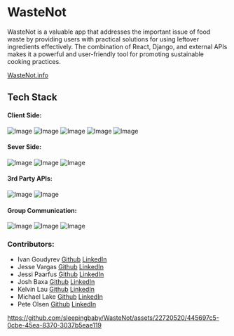 # WasteNot
WasteNot is a valuable app that addresses the important issue of food waste by providing users with practical solutions for using leftover ingredients effectively. The combination of React, Django, and external APIs makes it a powerful and user-friendly tool for promoting sustainable cooking practices.


[WasteNot.info](https://www.wastenot.info)

## Tech Stack
#### Client Side: 
![Image](https://img.shields.io/badge/React-20232A?style=for-the-badge&logo=react&logoColor=61DAFB)
![Image](https://img.shields.io/badge/React_Router-CA4245?style=for-the-badge&logo=react-router&logoColor=white)
![Image](https://img.shields.io/badge/Material--UI-0081CB?style=for-the-badge&logo=mui&logoColor=white)
![Image](https://img.shields.io/badge/Swiper-E95420?style=for-the-badge&logo=swiper&logoColor=white)
![Image](https://img.shields.io/badge/JavaScript-323330?style=for-the-badge&logo=javascript&logoColor=F7DF1E)

#### Sever Side:
![Image](https://img.shields.io/badge/Django-092E20?style=for-the-badge&logo=django&logoColor=white)
![Image](https://img.shields.io/badge/PostgreSQL-316192?style=for-the-badge&logo=postgresql&logoColor=white)
![Image](https://img.shields.io/badge/Python-14354C?style=for-the-badge&logo=python&logoColor=white)


#### 3rd Party APIs:
![Image](https://img.shields.io/badge/spoonacular_API-E23744?style=for-the-badge&logo=&logoColor=white)
![Image]( https://img.shields.io/badge/OPENAI-000000?style=for-the-badge&logo=openai&logoColor=white)

#### Group Communication:
![Image](https://img.shields.io/badge/Slack-4A154B?style=for-the-badge&logo=slack&logoColor=white)
![Image](https://img.shields.io/badge/Notion-000000?style=for-the-badge&logo=notion&logoColor=white)
![Image](https://img.shields.io/badge/Jira-0052CC?style=for-the-badge&logo=Jira&logoColor=white)

### Contributors:
* Ivan Goudyrev [Github](https://github.com/ivangoudyrev) [LinkedIn](https://www.linkedin.com/in/ivangoudyrev/)
* Jesse Vargas [Github](https://github.com/jessejamesva) [LinkedIn](https://www.linkedin.com/in/jesse-j-vargas/)
* Jessi Paarfus [Github](https://github.com/jayaruhbee) [LinkedIn](https://www.linkedin.com/in/jessica-paarfus)
* Josh Baxa [Github](https://github.com/Joshb9909) [LinkedIn](https://www.linkedin.com/in/joshua-baxa-91447828b/)
* Kelvin Lau [Github](https://github.com/sleepingbaby) [LinkedIn](https://www.linkedin.com/in/kelvin-lau846/)
* Michael Lake [Github](https://github.com/InterdimensionalPizza) [LinkedIn](https://www.linkedin.com/in/mikejlake/)
* Pete Olsen [Github](https://github.com/pxolsen) [LinkedIn](https://www.linkedin.com/in/peter-olsen)







https://github.com/sleepingbaby/WasteNot/assets/22720520/445697c5-0cbe-45ea-8370-3037b5eae119

